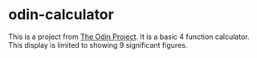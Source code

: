 # odin-calculator

This is a project from [The Odin Project](https://www.theodinproject.com/lessons/foundations-calculator).
It is a basic 4 function calculator.
This display is limited to showing 9 significant figures.
